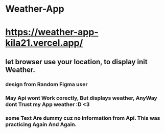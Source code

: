# Weather-App

# https://weather-app-kila21.vercel.app/

## let browser use your location, to display init Weather.


### design from Random Figma user
### May Api wont Work corectly, But displays weather, AnyWay dont Trust my App weather :D <3
### some Text Are dummy cuz no information from Api. This was practicing Again And Again.

